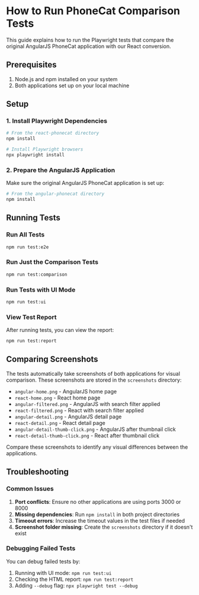 # How to Run PhoneCat Comparison Tests

This guide explains how to run the Playwright tests that compare the original AngularJS PhoneCat application with our React conversion.

## Prerequisites

1. Node.js and npm installed on your system
2. Both applications set up on your local machine

## Setup

### 1. Install Playwright Dependencies

```bash
# From the react-phonecat directory
npm install

# Install Playwright browsers
npx playwright install
```

### 2. Prepare the AngularJS Application

Make sure the original AngularJS PhoneCat application is set up:

```bash
# From the angular-phonecat directory
npm install
```

## Running Tests

### Run All Tests

```bash
npm run test:e2e
```

### Run Just the Comparison Tests

```bash
npm run test:comparison
```

### Run Tests with UI Mode

```bash
npm run test:ui
```

### View Test Report

After running tests, you can view the report:

```bash
npm run test:report
```

## Comparing Screenshots

The tests automatically take screenshots of both applications for visual comparison. These screenshots are stored in the `screenshots` directory:

- `angular-home.png` - AngularJS home page
- `react-home.png` - React home page
- `angular-filtered.png` - AngularJS with search filter applied
- `react-filtered.png` - React with search filter applied
- `angular-detail.png` - AngularJS detail page
- `react-detail.png` - React detail page
- `angular-detail-thumb-click.png` - AngularJS after thumbnail click
- `react-detail-thumb-click.png` - React after thumbnail click

Compare these screenshots to identify any visual differences between the applications.

## Troubleshooting

### Common Issues

1. **Port conflicts**: Ensure no other applications are using ports 3000 or 8000
2. **Missing dependencies**: Run `npm install` in both project directories
3. **Timeout errors**: Increase the timeout values in the test files if needed
4. **Screenshot folder missing**: Create the `screenshots` directory if it doesn't exist

### Debugging Failed Tests

You can debug failed tests by:

1. Running with UI mode: `npm run test:ui`
2. Checking the HTML report: `npm run test:report`
3. Adding `--debug` flag: `npx playwright test --debug`